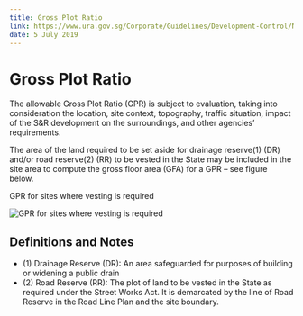 ```yaml
---
title: Gross Plot Ratio
link: https://www.ura.gov.sg/Corporate/Guidelines/Development-Control/Non-Residential/SR/GPR
date: 5 July 2019
---
```


# Gross Plot Ratio

The allowable Gross Plot Ratio (GPR) is subject to evaluation, taking into consideration the location, site context, topography, traffic situation, impact of the S&R development on the surroundings, and other agencies’ requirements.

The area of the land required to be set aside for drainage reserve(1) (DR) and/or road reserve(2) (RR) to be vested in the State may be included in the site area to compute the gross floor area (GFA) for a GPR – see figure below.

GPR for sites where vesting is required

![GPR for sites where vesting is required](https://www.ura.gov.sg/-/media/Corporate/Guidelines/Development-control/Flats-Condominiums/F01_Gross_Plot_Ratio.jpg?h=100%25&w=100%25)

## Definitions and Notes

- (1) Drainage Reserve (DR): An area safeguarded for purposes of building or widening a public drain
- (2) Road Reserve (RR): The plot of land to be vested in the State as required under the Street Works Act. It is demarcated by the line of Road Reserve in the Road Line Plan and the site boundary.

